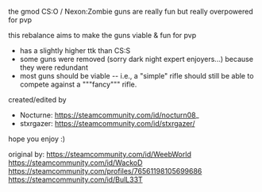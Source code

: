 the gmod CS:O / Nexon:Zombie guns are really fun but really overpowered for pvp

this rebalance aims to make the guns viable & fun for pvp
- has a slightly higher ttk than CS:S
- some guns were removed (sorry dark night expert enjoyers...) because they were redundant
- most guns should be viable -- i.e., a "simple" rifle should still be able to compete against a """fancy""" rifle.

created/edited by 
- Nocturne: https://steamcommunity.com/id/nocturn08_
- stxrgazer: https://steamcommunity.com/id/stxrgazer/

hope you enjoy :)

original by:
https://steamcommunity.com/id/WeebWorld
https://steamcommunity.com/id/WackoD
https://steamcommunity.com/profiles/76561198105699686
https://steamcommunity.com/id/BulL33T
